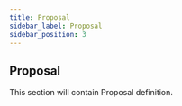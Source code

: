 ```yaml
---
title: Proposal
sidebar_label: Proposal
sidebar_position: 3
---
```


## Proposal

This section will contain Proposal definition.
